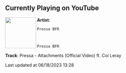 ## Currently Playing on YouTube

[<img align="left" width="100" src="https://i.ytimg.com/vi/ZxGYS11DIdM/maxresdefault.jpg">](https://www.youtube.com/watch?v=ZxGYS11DIdM)

**Artist**: 
  
    Pressa BFR
  
  
  
    Pressa BFR
  





 

**Track**: Pressa - Attachments (Official Video) ft. Coi Leray

Last updated at 06/18/2023 13:28
